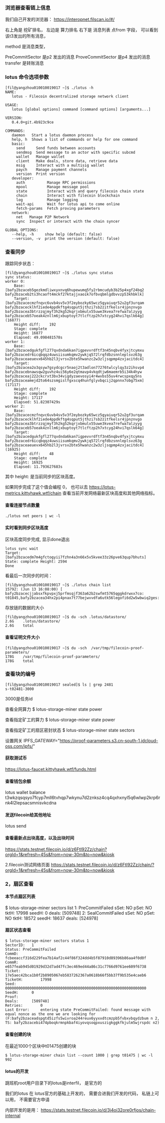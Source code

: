 
### 浏览器查看链上信息

我们自己开发的浏览器：
https://interopnet.filscan.io/#/

右上角是 挖矿排名， 
左边是 算力排名
右下是 消息列表 
点from 字段， 可以看到该t3发出的所有消息， 

method 是消息类型， 

PreCommitSector 是p2 发出的消息
ProveCommitSector 是p4 发出的消息
transfer 是转账消息


### lotus 命令选项参数
```
[fil@yangzhou010010019017 ~]$ ./lotus -h
NAME:
   lotus - Filecoin decentralized storage network client

USAGE:
   lotus [global options] command [command options] [arguments...]

VERSION:
   0.4.0+git.4b923c9ce

COMMANDS:
   daemon   Start a lotus daemon process
   help, h  Shows a list of commands or help for one command
   basic:
     send     Send funds between accounts
     sendmsg  Send message to an actor with specific subcmd
     wallet   Manage wallet
     client   Make deals, store data, retrieve data
     msig     Interact with a multisig wallet
     paych    Manage payment channels
     version  Print version
   developer:
     auth          Manage RPC permissions
     mpool         Manage message pool
     state         Interact with and query filecoin chain state
     chain         Interact with filecoin blockchain
     log           Manage logging
     wait-api      Wait for lotus api to come online
     fetch-params  Fetch proving parameters
   network:
     net   Manage P2P Network
     sync  Inspect or interact with the chain syncer

GLOBAL OPTIONS:
   --help, -h     show help (default: false)
   --version, -v  print the version (default: false)
```





### 查看同步
跟踪同步状态：
```
[fil@yangzhou010010019017 ~]$ ./lotus sync status
sync status:
worker 0:
	Base:	[bafy2bzaceb5gezkmdliwxyxnvq6hupewumq5fy2rbmcudyb3b25p4xgf24bq2 bafy2bzaceb2ts3hcaoft4mckf27ktajjxaoik7ofbvqbmlgdbvvzp53khbklk]
	Target:	[bafy2bzacecmzfnqvc6uvb4sv5v3f2eybozky65wcz5gyaiuqr52u2gf3urqam bafy2bzacecklhf2iede4ppdkftg4sqput5jthzi7sb2zitfkelsr4jpnznvgo bafy2bzacea3btrzzqjmyf3h2kg52kqrjxbmulx55uwe3kvea7refwa7alzyyg bafy2bzaceb57oeak4znllm6jxbuptoyt7tlcftzp2h7xtcyg24hvi7qslk64g] (16877)
	Height diff:	192
	Stage: complete
	Height: 16877
	Elapsed: 49.098481578s
worker 1:
	Base:	[bafy2bzacedgukfgfl277qvdnda6kan7igpevvrdftf3n45nqbv4fyxjtcymxu bafy2bzacedr6icqbqqz4uwsiisumkqmv2ywkjq572lrqfdbzsnnleplsvz63g bafy2bzaceaeuevx645hb2l3jvrsv2bte5hwanzc2w3zljsqpmp4zxjacitdc4]
	Target:	[bafy2bzacea2o3qsyw7gsydcgcr5naoj2t3adlon77276twlcylqy3z2ihsvp4 bafy2bzacebnawsqw2guvhz4ui56y6e2qtmavp4vkqdtjw6maemrb5i34k4hyw bafy2bzaceaj222ckcrxt3bv34vigdyzaevosyi4r4wvbs55uv4rwcspxqy5ns bafy2bzaceamejd2to64szsmgislfgxscq4hunfglyvbqcij2qpnnx7obg75xm] (17117)
	Height diff:	192
	Stage: complete
	Height: 17117
	Elapsed: 51.82307429s
worker 2:
	Base:	[bafy2bzacecmzfnqvc6uvb4sv5v3f2eybozky65wcz5gyaiuqr52u2gf3urqam bafy2bzacecklhf2iede4ppdkftg4sqput5jthzi7sb2zitfkelsr4jpnznvgo bafy2bzacea3btrzzqjmyf3h2kg52kqrjxbmulx55uwe3kvea7refwa7alzyyg bafy2bzaceb57oeak4znllm6jxbuptoyt7tlcftzp2h7xtcyg24hvi7qslk64g]
	Target:	[bafy2bzacedgukfgfl277qvdnda6kan7igpevvrdftf3n45nqbv4fyxjtcymxu bafy2bzacedr6icqbqqz4uwsiisumkqmv2ywkjq572lrqfdbzsnnleplsvz63g bafy2bzaceaeuevx645hb2l3jvrsv2bte5hwanzc2w3zljsqpmp4zxjacitdc4] (16925)
	Height diff:	48
	Stage: complete
	Height: 16925
	Elapsed: 11.793627683s
```
其中 height: 是当前同步的区块高度。

如果同步完成了这个值会编程 0， 
也可以去 https://lotus-metrics.kittyhawk.wtf/chain 查看当前开发网络最新区块高度和其他网络指标。


#### 查看连接节点数量
```
./lotus net peers | wc -l
```
#### 实时看到同步区块高度

区块高度同步完成, 显示done退出
```
lotus sync wait
Target: [bafy2bzacedm7m4gfctogyii7fzhn4a3n66x5v5kvee33z26pve63qup7bhuts]	State: complete	Height: 2594
Done
```

看最后一次同步的时间：
```
[fil@yangzhou010010019017 ~]$ ./lotus chain list
15792: (Jun 13 16:08:00) [ bafy2bzacecjjabsxfkpvpxj5prfmsqjf363a62b2swfmt5765qggkdrwxx7co: t01845,bafy2bzacea34hx2pi4pnax7t77bejwvvdfa6utk56legofi6d2w5wbwiq2ges: 
```

存放链的数据的大小
```
[fil@yangzhou010010019017 ~]$ du -sch .lotus/datastore/
2.6G	.lotus/datastore/
2.6G	total
```

#### 查看证明文件大小
```
[fil@yangzhou010010019017 ~]$ du -sch  /var/tmp/filecoin-proof-parameters/
178G	/var/tmp/filecoin-proof-parameters/
178G	total
```

### 查看块的编号
```
[fil@yangzhou010010019017 sealed]$ ls | grep 2481
s-t02481-3000
```
3000是任务id

查看全网算力
$ lotus-storage-miner state power

查看指定矿工的算力
$ lotus-storage-miner state power <miner>

查看指定矿工的扇区密封状态
$ lotus-storage-miner state sectors <miner>

设置网关
IPFS_GATEWAY="https://proof-parameters.s3.cn-south-1.jdcloud-oss.com/ipfs/"


#### 获取测试币
https://lotus-faucet.kittyhawk.wtf/funds.html

#### 查看钱包余额
lotus wallet balance t3wkzqsqsyo7fcyp7mll6tvhqp7wkynu7d2znksz4cq4qxhxnyl5q6wlwp2krp6rnk4l2lepsacsmnisvkcdna

#### 发送filecoin给其他地址
lotus send


#### 查看最新点出块高度，以及出块时间
https://stats.testnet.filecoin.io/d/z6FtI92Zz/chain?orgId=1&refresh=45s&from=now-30m&to=now&kiosk

2.filecoin测试网络页面
https://stats.testnet.filecoin.io/d/z6FtI92Zz/chain/?orgId=1&refresh=45s&from=now-30m&to=now&kiosk


### 2，扇区查看
#### 本节点扇区列表
$ lotus-storage-miner sectors list
1: PreCommitFailed	sSet: NO	pSet: NO	tktH: 17998	seedH: 0	deals: [509748]
2: SealCommitFailed	sSet: NO	pSet: NO	tktH: 18572	seedH: 18637	deals: [524978]	

#### 扇区状态查看
```
$ lotus-storage-miner sectors status 1
SectorID:	1
Status:	PreCommitFailed
CommD:		fcbeeaccf316d229fea7b14af2c44f86f324dd4b5f87910d89396b86aa4f0d0f
CommR:		e657feab945d01929d32d7ad47fc3ec469ed44a86c31c7766d9761ee609f6738
Ticket:		17e5aec42bca1b0f2b8905067eb5837262367a0618b66f5bb37f9b535e4caeb6
TicketH:		17998
Seed:		0000000000000000000000000000000000000000000000000000000000000000
SeedH:		0
Proof:
Deals:		[509748]
Retries:		0
Last Error:		entering state PreCommitFailed: found message with equal nonce as the one we are looking for (F:bafy2bzaceadspgtd5izfs5wivroa244reux6yyxxdtcmzpb5fvbxvbqydzbum n 2, TS: bafy2bzacebi474pboqkrmnpkbaf4iyovqsoqpxuszigkggkfkjulm5wjrspdc n2)
```

#### 查看创建的块
在最近1000个区块中t01475创建的块
```
$ lotus-storage-miner chain list --count 1000 | grep t01475 | wc -l
992
```


#### lotus的开发
跳班机root用户目录下的lotus是interfil， 是官方的

我们的lotus 在 lotus官方的基础上开发的， 需要合进我们开发的代码， 私链上可以用， 不需要官方申请

内部开发的是用：
https://stats.testnet.filecoin.io/d/3j4oi32ore0rfjos/chain-internal